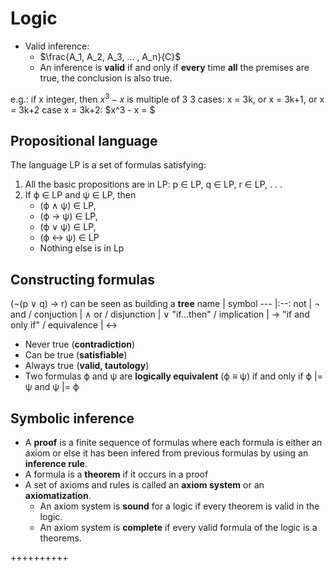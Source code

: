 # Logic

+ Valid inference:
    + $\frac{A_1, A_2, A_3, ... , A_n}{C}$
    + An inference is **valid** if and only if **every** time **all** the premises are true, the conclusion is also true.

e.g.: if x integer, then $x^3 - x$ is multiple of 3
        3 cases: x = 3k, or x = 3k+1, or x = 3k+2
        case x = 3k+2: $x^3 - x = $

## Propositional language
The language LP is a set of formulas satisfying:
1. All the basic propositions are in LP:
    p ∈ LP, q ∈ LP, r ∈ LP, . . .
2. If ϕ ∈ LP and ψ ∈ LP, then
    + (ϕ ∧ ψ) ∈ LP, 
    + (ϕ → ψ) ∈ LP,
    + (ϕ ∨ ψ) ∈ LP, 
    + (ϕ ↔ ψ) ∈ LP
    + Nothing else is in Lp


## Constructing formulas
(¬(p ∨ q) → r) can be seen as building a **tree**
name | symbol
--- |:--:
not | ¬
and / conjuction | ∧ 
or / disjunction | ∨
"if...then" / implication | →
"if and only if" / equivalence | ↔
  

+ Never true (**contradiction**)
+ Can be true (**satisfiable**)
+ Always true (**valid, tautology**)
+ Two formulas ϕ and ψ are **logically equivalent** (ϕ ≡ ψ) if and only if ϕ |= ψ and ψ |= ϕ

## Symbolic inference
+ A **proof** is a finite sequence of formulas where each formula is either an axiom or else it has been infered from previous formulas by using an **inference rule**.
+ A formula is a **theorem** if it occurs in a proof
+ A set of axioms and rules is called an **axiom system** or an **axiomatization**.
  + An axiom system is **sound** for a logic if every theorem is valid in
the logic.
  + An axiom system is **complete** if every valid formula of the logic is
a theorems.


++++++++++